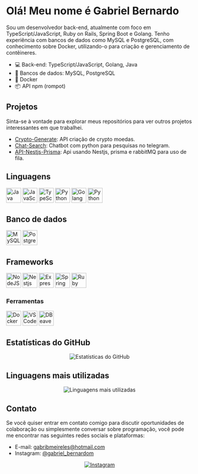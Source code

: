 # Olá! Meu nome é Gabriel Bernardo

Sou um desenvolvedor back-end, atualmente com foco em TypeScript/JavaScript, Ruby on Rails, Spring Boot e Golang. Tenho experiência com bancos de dados como MySQL e PostgreSQL, com conhecimento sobre Docker, utilizando-o para criação e gerenciamento de contêineres.

- :computer: Back-end: TypeScript/JavaScript, Golang, Java
- :floppy_disk: Bancos de dados: MySQL, PostgreSQL
- :whale: Docker
- :package: API npm (rompot)

## Projetos

Sinta-se à vontade para explorar meus repositórios para ver outros projetos interessantes em que trabalhei.

- [Crypto-Generate](https://github.com/Gabrielbm2/crypto-coin-generator): API criação de crypto moedas.
- [Chat-Search](https://github.com/Gabrielbm2/Chatbot-search-api): Chatbot com python para pesquisas no telegram.
- [API-Nestjs-Prisma](https://github.com/Gabrielbm2/Api-nestjs): Api usando Nestjs, prisma e rabbitMQ para uso de fila.

<h2>Linguagens</h2>
<p>
<img src="https://cdn.jsdelivr.net/gh/devicons/devicon/icons/java/java-original.svg" title="Java" width="40" height="40"/>
<img src="https://cdn.jsdelivr.net/gh/devicons/devicon/icons/javascript/javascript-original.svg" title="JavaScript" width="40" height="40"/>
<img src="https://cdn.jsdelivr.net/gh/devicons/devicon/icons/typescript/typescript-original.svg" title="TypeScript" width="40" height="40"/>
<img src="https://cdn.jsdelivr.net/gh/devicons/devicon/icons/python/python-original.svg" title="Python" width="40" height="40"/>
<img src="https://cdn.jsdelivr.net/gh/devicons/devicon/icons/go/go-original.svg" title="Golang" width="40" height="40"/>
<img src="https://cdn.jsdelivr.net/gh/devicons/devicon/icons/ruby/ruby-original.svg" title="Python" width="40" height="40"/>
</p>

<h2>Banco de dados</h2>
<p>
<img src="https://cdn.jsdelivr.net/gh/devicons/devicon/icons/mysql/mysql-original.svg" title="MySQL" width="40" height="40" />
<img src="https://cdn.jsdelivr.net/gh/devicons/devicon/icons/postgresql/postgresql-original.svg" title="PostgreSQL" width="40" height="40" />
</p>

<h2>Frameworks</h2>
<p>
<img src="https://cdn.jsdelivr.net/gh/devicons/devicon/icons/nodejs/nodejs-original.svg" title="NodeJS" width="40" height="40"/>
<img src="https://cdn.jsdelivr.net/gh/devicons/devicon/icons/nestjs/nestjs-original.svg" title="Nestjs" width="40" height="40"/>
<img src="https://cdn.jsdelivr.net/gh/devicons/devicon/icons/express/express-original.svg" title="Express" width="40" height="40"/>
<img src="https://cdn.jsdelivr.net/gh/devicons/devicon/icons/spring/spring-original.svg" title="Spring Boot" width="40" height="40"/>
<img src="https://cdn.jsdelivr.net/gh/devicons/devicon/icons/rails/rails-original-wordmark.svg" title="Ruby on Rails" width="40" height="40"/>
</p>

<h3>Ferramentas</h3>
<p>
<img src="https://cdn.jsdelivr.net/gh/devicons/devicon/icons/docker/docker-original.svg" title="Docker" width="40" height="40"/>
<img src="https://cdn.jsdelivr.net/gh/devicons/devicon/icons/vscode/vscode-original.svg" title="VS Code" width="40" height="40"/>
<img src="https://cdn.jsdelivr.net/gh/devicons/devicon/icons/dbeaver/dbeaver-original.svg" title="DBeaver" width="40" height="40"/>

## Estatísticas do GitHub

<div align="center">
  <img src="https://github-readme-stats.vercel.app/api?username=Gabriel-Bernardo&show_icons=true&count_private=true&hide=issues&theme=radical" alt="Estatísticas do GitHub">
</div>

## Linguagens mais utilizadas

<div align="center">
  <img src="https://github-readme-stats.vercel.app/api/top-langs/?username=Gabriel-Bernardo&layout=compact&theme=radical" alt="Linguagens mais utilizadas">
</div>

## Contato

Se você quiser entrar em contato comigo para discutir oportunidades de colaboração ou simplesmente conversar sobre programação, você pode me encontrar nas seguintes redes sociais e plataformas:

- E-mail: gabribmeireles@hotmail.com
- Instagram: [@gabriel_bernardom](https://www.instagram.com/gabriel_bernardom/)

<div align="center">
   <a href="https://www.instagram.com/gabriel_bernardom">
    <img src="https://img.shields.io/badge/Instagram-Perfil-%231DA1F2?style=for-the-badge&logo=instagram" alt="Instagram">
  </a>
</div>
